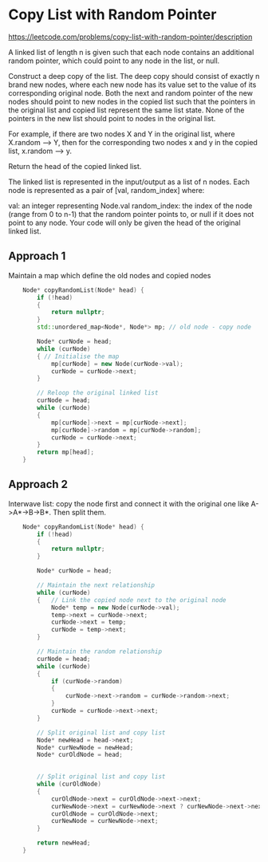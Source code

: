 # Copy List with Random Pointer

https://leetcode.com/problems/copy-list-with-random-pointer/description

A linked list of length n is given such that each node contains an additional random pointer, which could point to any node in the list, or null.

Construct a deep copy of the list. The deep copy should consist of exactly n brand new nodes, where each new node has its value set to the value of its corresponding original node. Both the next and random pointer of the new nodes should point to new nodes in the copied list such that the pointers in the original list and copied list represent the same list state. None of the pointers in the new list should point to nodes in the original list.

For example, if there are two nodes X and Y in the original list, where X.random --> Y, then for the corresponding two nodes x and y in the copied list, x.random --> y.

Return the head of the copied linked list.

The linked list is represented in the input/output as a list of n nodes. Each node is represented as a pair of [val, random_index] where:

val: an integer representing Node.val
random_index: the index of the node (range from 0 to n-1) that the random pointer points to, or null if it does not point to any node.
Your code will only be given the head of the original linked list.



## Approach 1

Maintain a map which define the old nodes and copied nodes

``` C++
    Node* copyRandomList(Node* head) {
        if (!head)
        {
            return nullptr;
        }
        std::unordered_map<Node*, Node*> mp; // old node - copy node

        Node* curNode = head;
        while (curNode)
        { // Initialise the map
            mp[curNode] = new Node(curNode->val);
            curNode = curNode->next;
        }

        // Reloop the original linked list
        curNode = head;
        while (curNode)
        {
            mp[curNode]->next = mp[curNode->next];
            mp[curNode]->random = mp[curNode->random];
            curNode = curNode->next;
        }
        return mp[head];
    }
```


## Approach 2

Interwave list: copy the node first and connect it with the original one like A->A*->B->B*. Then split them.

``` C++
    Node* copyRandomList(Node* head) {
        if (!head)
        {
            return nullptr;
        }

        Node* curNode = head;

        // Maintain the next relationship
        while (curNode)
        {   // Link the copied node next to the original node
            Node* temp = new Node(curNode->val);
            temp->next = curNode->next;
            curNode->next = temp;
            curNode = temp->next;
        }

        // Maintain the random relationship
        curNode = head;
        while (curNode)
        {
            if (curNode->random)
            {
                curNode->next->random = curNode->random->next;
            }
            curNode = curNode->next->next;
        }

        // Split original list and copy list
        Node* newHead = head->next;
        Node* curNewNode = newHead;
        Node* curOldNode = head;

        
        // Split original list and copy list
        while (curOldNode)
        {
            curOldNode->next = curOldNode->next->next;
            curNewNode->next = curNewNode->next ? curNewNode->next->next : nullptr;
            curOldNode = curOldNode->next;
            curNewNode = curNewNode->next;
        }

        return newHead;
    }
```

